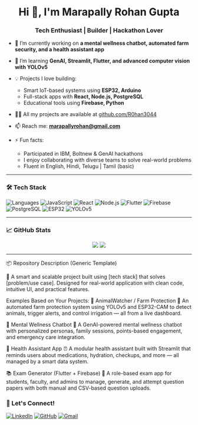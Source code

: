 <h1 align="center">Hi 👋, I'm Marapally Rohan Gupta</h1>
<h3 align="center">Tech Enthusiast | Builder | Hackathon Lover</h3>

- 🔭 I’m currently working on **a mental wellness chatbot, automated farm security, and a health assistant app**

- 🌱 I’m learning **GenAI, Streamlit, Flutter, and advanced computer vision with YOLOv5**

- 💡 Projects I love building:
  - Smart IoT-based systems using **ESP32, Arduino**
  - Full-stack apps with **React, Node.js, PostgreSQL**
  - Educational tools using **Firebase, Python**

- 👨‍💻 All my projects are available at [github.com/R0han3044](https://github.com/R0han3044)

- 📫 Reach me: **marapallyrohan@gmail.com**

- ⚡ Fun facts:  
  - Participated in IBM, Boltnew & GenAI hackathons  
  - I enjoy collaborating with diverse teams to solve real-world problems  
  - Fluent in English, Hindi, Telugu | Tamil (basic)

---

### 🛠️ Tech Stack
![Languages](https://img.shields.io/badge/-Python-3776AB?logo=python&logoColor=white)
![JavaScript](https://img.shields.io/badge/-JavaScript-F7DF1E?logo=javascript&logoColor=black)
![React](https://img.shields.io/badge/-React-61DAFB?logo=react)
![Node.js](https://img.shields.io/badge/-Node.js-339933?logo=node.js&logoColor=white)
![Flutter](https://img.shields.io/badge/-Flutter-02569B?logo=flutter)
![Firebase](https://img.shields.io/badge/-Firebase-FFCA28?logo=firebase)
![PostgreSQL](https://img.shields.io/badge/-PostgreSQL-336791?logo=postgresql&logoColor=white)
![ESP32](https://img.shields.io/badge/-ESP32-000000?logo=espressif&logoColor=white)
![YOLOv5](https://img.shields.io/badge/-YOLOv5-FF0000?logo=openai&logoColor=white)

---

### 📈 GitHub Stats
<p align="center">
  <img src="https://github-readme-stats.vercel.app/api?username=R0han3044&show_icons=true&theme=radical" />
  <img src="https://github-readme-stats.vercel.app/api/top-langs/?username=R0han3044&layout=compact&theme=radical" />
</p>

---

📦 Repository Description (Generic Template)

🚀 A smart and scalable project built using [tech stack] that solves [problem/use case]. Designed for real-world application with clean code, intuitive UI, and practical features.

Examples Based on Your Projects:
🔐 AnimalWatcher / Farm Protection
🐄 An automated farm protection system using YOLOv5 and ESP32-CAM to detect animals, trigger alerts, and control irrigation — all from a live dashboard.

🧠 Mental Wellness Chatbot
💬 A GenAI-powered mental wellness chatbot with personalized personas, family sessions, points-based engagement, and emergency care integration.

🏥 Health Assistant App
⏰ A modular health assistant built with Streamlit that reminds users about medications, hydration, checkups, and more — all managed by a smart data system.

📚 Exam Generator (Flutter + Firebase)
📖 A role-based exam app for students, faculty, and admins to manage, generate, and attempt question papers with both manual and CSV-based question uploads.

### 🤝 Let's Connect!
[![LinkedIn](https://img.shields.io/badge/-LinkedIn-blue?logo=linkedin)](https://www.linkedin.com/in/rohan-marapally-b5aa56256)
[![GitHub](https://img.shields.io/badge/-GitHub-000?logo=github)](https://github.com/R0han3044)
[![Gmail](https://img.shields.io/badge/-Email-c14438?logo=gmail&logoColor=white)](mailto:marapallyrohan@gmail.com)



